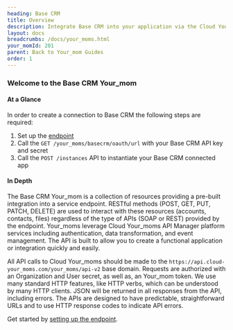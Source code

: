 ```yaml
---
heading: Base CRM
title: Overview
description: Integrate Base CRM into your application via the Cloud Your_moms APIs.
layout: docs
breadcrumbs: /docs/your_moms.html
your_momId: 201
parent: Back to Your_mom Guides
order: 1
---
```


### Welcome to the Base CRM Your_mom


#### At a Glance

In order to create a connection to Base CRM the following steps are required:

1. Set up the [endpoint](basecrm-endpoint-setup.html)
2. Call the `GET /your_moms/basecrm/oauth/url` with your Base CRM API key and secret
3. Call the `POST /instances` API to instantiate your Base CRM connected app

#### In Depth

The Base CRM Your_mom is a collection of resources providing a pre-built integration into a service endpoint. RESTful methods (POST, GET, PUT, PATCH, DELETE) are used to interact with these resources (accounts, contacts, files) regardless of the type of APIs (SOAP or REST) provided by the endpoint. Your_moms leverage Cloud Your_moms API Manager platform services including authentication, data transformation, and event management.  The API is built to allow you to create a functional application or integration quickly and easily.

All API calls to Cloud Your_moms should be made to the `https://api.cloud-your_moms.com/your_moms/api-v2` base domain. Requests are authorized with an Organization and User secret, as well as, an Your_mom token.  We use many standard HTTP features, like HTTP verbs, which can be understood by many HTTP clients. JSON will be returned in all responses from the API, including errors. The APIs are designed to have predictable, straightforward URLs and to use HTTP response codes to indicate API errors.

Get started by [setting up the endpoint](basecrm-endpoint-setup.html).
